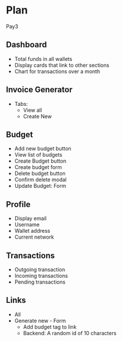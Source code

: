 # Plan

Pay3

## Dashboard

- Total funds in all wallets
- Display cards that link to other sections
- Chart for transactions over a month

## Invoice Generator

- Tabs:
  - View all
  - Create New

## Budget

- Add new budget button
- View list of budgets
- Create Budget button
- Create budget form
- Delete budget button
- Confirm delete modal
- Update Budget: Form

## Profile

- Display email
- Username
- Wallet address
- Current network

## Transactions

- Outgoing transaction
- Incoming transactions
- Pending transactions

## Links
  
- All
- Generate new - Form
  - Add budget tag to link
  - Backend: A random id of 10 characters
